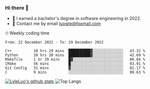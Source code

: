 ### Hi there 👋
<!--I have been a GitHub member for [![Years Badge](https://badges.pufler.dev/years/LyleLuo)](https://badges.pufler.dev)-->
- 🌱 I earned a bachelor's degree in software engineering in 2022.
- 💬 Contact me by email luowle@foxmail.com
<!--
**LyleLuo/LyleLuo** is a ✨ _special_ ✨ repository because its `README.md` (this file) appears on your GitHub profile.

Here are some ideas to get you started:
- 👯 I’m looking to collaborate on ...
- 🤔 I’m looking for help with ...
- 📫 How to reach me: ...
- 😄 Pronouns: ...
- ⚡ Fun fact: ...
-->

<!--💻 Coding Activity Logging

[![Commits Badge](https://badges.pufler.dev/commits/weekly/LyleLuo)](https://badges.pufler.dev)-->

⏱ Weekly coding time

<!--START_SECTION:waka-->

```text
From: 22 December 2022 - To: 29 December 2022

C++          10 hrs 29 mins  ██████████▓░░░░░░░░░░░░░░   43.32 %
Python       10 hrs 20 mins  ██████████▓░░░░░░░░░░░░░░   42.69 %
Makefile     1 hr 39 mins    █▓░░░░░░░░░░░░░░░░░░░░░░░   06.84 %
CMake        56 mins         █░░░░░░░░░░░░░░░░░░░░░░░░   03.91 %
Git Config   31 mins         ▓░░░░░░░░░░░░░░░░░░░░░░░░   02.17 %
C            9 mins          ░░░░░░░░░░░░░░░░░░░░░░░░░   00.63 %
```

<!--END_SECTION:waka-->

[![LyleLuo's github stats](https://github-readme-stats.vercel.app/api?username=LyleLuo&count_private=true&show_icons=true&hide=issues&hide_border=true)](https://github.com/anuraghazra/github-readme-stats)
![Top Langs](https://github-readme-stats.vercel.app/api/top-langs/?username=LyleLuo&layout=compact&hide_border=true) 
<!--[![LyleLuo's wakatime stats](https://github-readme-stats.vercel.app/api/wakatime?username=luowle)](https://github.com/anuraghazra/github-readme-stats)-->

